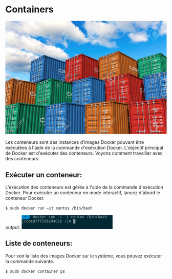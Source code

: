 # Containers

![](containers.jpeg)

Les conteneurs sont des instances d'images Docker pouvant être exécutées à l'aide de la commande d'exécution Docker. L'objectif principal de Docker est d'exécuter des conteneurs. Voyons comment travailler avec des conteneurs.

## Exécuter un conteneur:
L'exécution des conteneurs est gérée à l'aide de la commande d'exécution Docker. Pour exécuter un conteneur en mode interactif, lancez d'abord le conteneur Docker.
```sh
$ sudo docker run –it centos /bin/bash
```
output:
![](runcommand.png)

## Liste de conteneurs:
Pour voir la liste des images Docker sur le système, vous pouvez exécuter la commande suivante.
```sh
$ sudo docker container ps
```







